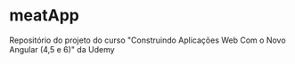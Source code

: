 # meatApp
Repositório do projeto do curso "Construindo Aplicações Web Com o Novo Angular (4,5 e 6)" da Udemy
